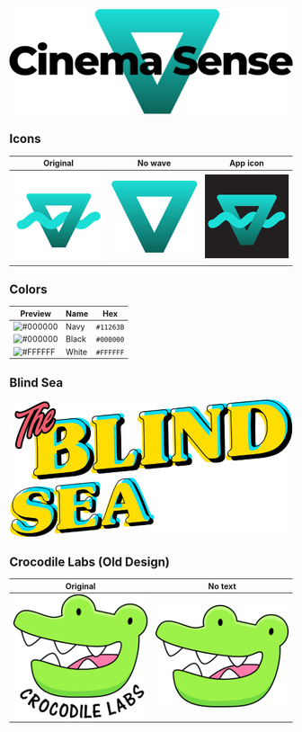 <img src="banner-whitetransparent.png" alt="Cinema Sense Logo" />

## Icons
| Original | No wave | App icon |
| --- | --- | --- |
| <img src="logo.svg" width="256" alt="Cinema Sense Logo" /> | <img src="logo-nowave.svg" width="256" alt="Cinema Sense Logo" /> | <img src="app/icon.png" width="256" alt="Cinema Sense Logo" /> |

## Colors
| Preview | Name | Hex |
| --- | --- | --- |
| ![#000000](http://via.placeholder.com/48/11263B?text=+) | Navy | `#11263B` |
| ![#000000](http://via.placeholder.com/48/000000?text=+) | Black | `#000000` |
| ![#FFFFFF](http://via.placeholder.com/48/FFFFFF?text=+) | White | `#FFFFFF` |

## Blind Sea
<img src="blindsea.png" width="512" alt="Blind Sea Logo" />

## Crocodile Labs (Old Design)
| Original | No text |
| --- | --- |
| <img src="crocodile/CrocodileLabs.svg" width="256" alt="Crocodile Logo" /> | <img src="crocodile/CrocodileLabsIcon.svg" width="256" alt="Crocodile Logo" /> |
